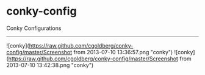 conky-config
============

Conky Configurations

----

![conky](https://raw.github.com/cgoldberg/conky-config/master/Screenshot from 2013-07-10 13:36:57.png "conky")
![conky](https://raw.github.com/cgoldberg/conky-config/master/Screenshot from 2013-07-10 13:42:38.png "conky")